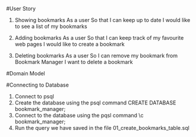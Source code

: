 
#User Story

1. Showing bookmarks
As a user
So that I can keep up to date
I would like to see a list of my bookmarks

2. Adding bookmarks
As a user
So that I can keep track of my favourite web pages
I would like to create a bookmark

3. Deleting bookmarks
As a user
So I can remove my bookmark from Bookmark Manager
I want to delete a bookmark

#Domain Model

#Connecting to Database
1. Connect to psql
2. Create the database using the psql command CREATE DATABASE bookmark_manager;
3. Connect to the database using the pqsl command \c bookmark_manager;
4. Run the query we have saved in the file 01_create_bookmarks_table.sql
